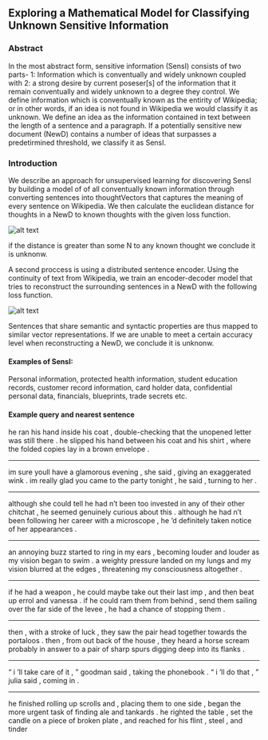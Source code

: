 ## Exploring a Mathematical Model for Classifying Unknown Sensitive Information

### Abstract
In the most abstract form, sensitive information (SensI) consists of two parts- 1: Information which is conventually and widely unknown coupled with 2: a strong desire by current poseser[s] of the information that it remain conventually and widely unknown to a degree they control. We define information which is conventually known as the entirity of Wikipedia; or in other words, if an idea is not found in Wikipedia we would classify it as unknown. We define an idea as the information contained in text between the length of a sentence and a paragraph. If a potentially sensitive new document (NewD) contains a number of ideas that surpasses a predetirmined threshold, we classify it as SensI.

### Introduction
We describe an approach for unsupervised learning for discovering SensI by building a model of of all conventually known information through converting sentences into thoughtVectors that captures the meaning of every sentence on Wikipedia. We then calculate the euclidean distance for thoughts in a NewD to known thoughts with the given loss function.

![alt text](http://i.imgur.com/NtT3KZ8.png)

if the distance is greater than some N to any known thought we conclude it is unknonw.

A second proccess is using a distributed sentence encoder. Using the continuity of text from Wikipedia, we train an encoder-decoder model that tries to reconstruct the surrounding sentences in a NewD with the following loss function.

![alt text](http://i.imgur.com/4QFkssS.png)

Sentences that share semantic and syntactic properties are thus mapped to similar vector representations. If we are unable to meet a certain accuracy level when reconstructing a NewD, we conclude it is unknonw.

#### Examples of SensI:
Personal information, protected health information, student education records, customer record information, card holder data, confidential personal data, financials, blueprints, trade secrets etc.


#### Example query and nearest sentence
he ran his hand inside his coat , double-checking that the unopened letter was still there .
he slipped his hand between his coat and his shirt , where the folded copies lay in a brown envelope .
***
im sure youll have a glamorous evening , she said , giving an exaggerated wink .
im really glad you came to the party tonight , he said , turning to her .
***
although she could tell he had n’t been too invested in any of their other chitchat , he seemed genuinely curious about this .
although he had n’t been following her career with a microscope , he ’d definitely taken notice of her appearances .
***
an annoying buzz started to ring in my ears , becoming louder and louder as my vision began to swim .
a weighty pressure landed on my lungs and my vision blurred at the edges , threatening my consciousness altogether .
***
if he had a weapon , he could maybe take out their last imp , and then beat up errol and vanessa .
if he could ram them from behind , send them sailing over the far side of the levee , he had a chance of stopping them .
***
then , with a stroke of luck , they saw the pair head together towards the portaloos .
then , from out back of the house , they heard a horse scream probably in answer to a pair of sharp spurs digging deep into 
its flanks .
***
“ i ’ll take care of it , ” goodman said , taking the phonebook .
“ i ’ll do that , ” julia said , coming in .
***
he finished rolling up scrolls and , placing them to one side , began the more urgent task of finding ale and tankards .
he righted the table , set the candle on a piece of broken plate , and reached for his flint , steel , and tinder 
